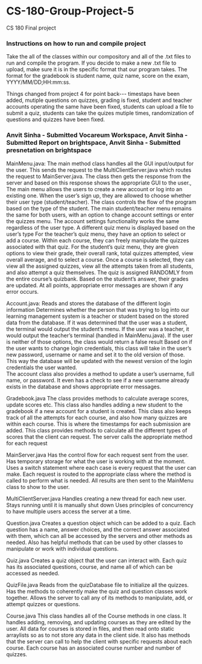 # CS-180-Group-Project-5
CS 180 Final project

### Instructions on how to run and compile project
Take the all of the classes within our compository and all of the .txt files to run and compile the program. If you decide to make a new .txt file to upload, make sure it is in the specific format that our program takes. The format for the gradebook is student name, quiz name, score on the exam, YYYY/MM/DD;HH:mm:ss.

Things changed from project 4 for point back--- timestaps have been added, mutiple questions on quizzes, grading is fixed, student and teacher accounts operating the same have been fixed, students can upload a file to submit a quiz, students can take the quizes mutiple times, randomization of questions and quizzes have been fixed. 

### Anvit Sinha - Submitted Vocareum Workspace, Anvit Sinha - Submitted Report on brightspace, Anvit Sinha - Submitted presnetation on brightspace

MainMenu.java:
The main method class handles all the GUI input/output for the user. This sends the request to the MultiClientServer.java which routes the request to MainServer.java.
The class then gets the response from the server and based on this response shows the appropriate GUI to the user.,
The main menu allows the users to create a new account or log into an existing one. 
When the user’s sign up, they are allowed to choose whether their user type (student/teacher).
The class controls the flow of the program based on the type of the student.
The main student/teacher menu remains the same for both users, with an option to change account settings or enter the quizzes menu. The account settings functionality works the same regardless of the user type.
A different quiz menu is displayed based on the user’s type 
For the teacher’s quiz menu,  they have an option to select or add a course.
Within each course, they can freely manipulate the quizzes associated with that quiz.
For the student’s quiz menu, they are given options to view their grade, their overall rank, total quizzes attempted, view overall average, and to select a course.
Once a course is selected, they can view all the assigned quizzes, view all the attempts taken from all students, and also attempt a quiz themselves.
The quiz is assigned RANDOMLY from the entire course’s quizbank.
Based on the student’s answer, their grades are updated.
At all points, appropriate error messages are shown if any error occurs.


Account.java:
Reads and stores the database of the different login information
Determines whether the person that was trying to log into our learning management system is a teacher or student based on the stored data from the database. 
If it was determined that the user was a student, the terminal would output the student’s menu. If the user was a teacher, it would output the teacher’s terminal (handled in MainMenu.java).
If the user is neither of those options, the class would return a false result
Based on if the user wants to change login credentials, this class will take in the user’s new password, username or name and set it to the old version of those. This way the database will be updated with the newest version of the login credentials the user wanted.  
The account class also provides a method to update a user’s username, full name, or password. It even has a check to see if a new username already exists in the database and shows appropriate error messages.


Gradebook.java
The class provides methods to calculate average scores, update scores etc.
This class also handles adding a new student to the gradebook if a new account for a student is created.
This class also keeps track of all the attempts for each course, and also how many quizzes are within each course.
This is where the timestamps for each submission are added.
This class provides methods to calculate all the different types of scores that the client can request.
The server calls the appropriate method for each request


MainServer.java
Has the control flow for each request sent from the user.
Has temporary storage for what the user is working with at the moment.
Uses a switch statement where each case is every request that the user can make.
Each request is routed to the appropriate class where the method is called to perform what is needed.
All results are then sent to the MainMenu class to show to the user.

MultiClientServer.java 
Handles creating a new thread for each new user. 
Stays running until it is manually shut down
Uses principles of concurrency to have multiple users access the server at a time.


Question.java 
Creates a question object which can be added to a quiz. 
Each question has a name, answer choices, and the correct answer associated with them, which can all be accessed by the servers and other methods as needed.
Also has helpful methods that can be used by other classes to manipulate or work with individual questions.

Quiz.java
Creates a quiz object that the user can interact with.
Each quiz has its associated questions, course, and name all of which can be accessed as needed.

QuizFile.java
Reads from the quizDatabase file to initialize all the quizzes.
Has the methods to coherently make the quiz and question classes work together.
Allows the server to call any of its methods to manipulate, add, or attempt quizzes or questions.

Course.java
This class handles all of the Course methods in one class. 
It handles adding, removing, and updating courses as they are edited by the user.
All data for courses is stored in files, and then read onto static arraylists so as to not store any data in the client side.
It also has methods that the server can call to help the client with specific requests about each course.
Each course has an associated course number and number of quizzes.


